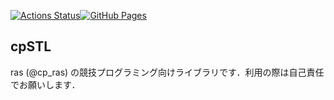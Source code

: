 [![Actions Status](https://github.com/ras-cp/cpSTL/workflows/verify/badge.svg)](https://github.com/ras-cp/cpSTL/actions)[![GitHub Pages](https://img.shields.io/static/v1?label=GitHub+Pages&message=+&color=brightgreen&logo=github)](https://ras-cp.github.io/cp-STL/)
## cpSTL
ras (@cp_ras) の競技プログラミング向けライブラリです．利用の際は自己責任でお願いします．
